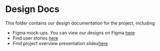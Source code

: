 # Design Docs

This folder contains our design documentation for the project, including

- Figma mock-ups. You can view our designs on Figma [here](https://www.figma.com/file/QOl1RSMSOqAbVQlL2AyFZ0/Project-3?node-id=0%3A1)
- Find user stories [here](https://docs.google.com/document/d/1jSwcehOhz0aGGsGV_AzXpy_ga3QOUyMMBPYmO0Uwqso/edit?usp=sharing)
- Find project overview presentation slides[here](https://docs.google.com/presentation/d/1AIoXCkqrgKIH0WkupYCgs28NksLDtNRU-kLlBTQW-GM/edit?usp=sharing)
